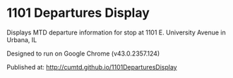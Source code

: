 # 1101 Departures Display
Displays MTD departure information for stop at 1101 E. University Avenue in Urbana, IL

Designed to run on Google Chrome (v43.0.2357.124)

Published at: http://cumtd.github.io/1101DeparturesDisplay
